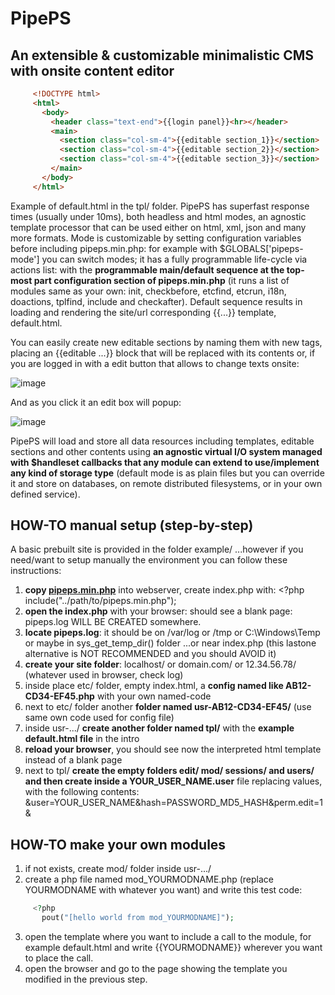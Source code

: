 # PipePS

## An extensible & customizable minimalistic CMS with onsite content editor

```html
     <!DOCTYPE html>
     <html>
       <body>
         <header class="text-end">{{login panel}}<hr></header>
         <main>
           <section class="col-sm-4">{{editable section_1}}</section>
           <section class="col-sm-4">{{editable section_2}}</section>
           <section class="col-sm-4">{{editable section_3}}</section>
         </main>
       </body>
     </html>
```
Example of default.html in the tpl/ folder. PipePS has superfast response times (usually under 10ms), both headless and html modes, an agnostic template processor that can be used either on html, xml, json and many more formats. Mode is customizable by setting configuration variables before including pipeps.min.php: for example with $GLOBALS['pipeps-mode'] you can switch modes; it has a fully programmable life-cycle via actions list: with the **programmable main/default sequence at the top-most part configuration section of pipeps.min.php** (it runs a list of modules same as your own: init, checkbefore, etcfind, etcrun, i18n, doactions, tplfind, include and checkafter). Default sequence results in loading and rendering the site/url corresponding {{...}} template, default.html.

You can easily create new editable sections by naming them with new tags, placing an {{editable ...}} block that will be replaced with its contents or, if you are logged in with a edit button that allows to change texts onsite:

![image](https://github.com/user-attachments/assets/36cfbf98-78a8-4a39-9fff-4b4c744a259c)

And as you click it an edit box will popup:

![image](https://github.com/user-attachments/assets/1033a3bc-cd98-495d-9e7b-5090a3930c36)

PipePS will load and store all data resources including templates, editable sections and other contents using **an agnostic virtual I/O system managed with $handleset callbacks that any module can extend to use/implement any kind of storage type** (default mode is as plain files but you can override it and store on databases, on remote distributed filesystems, or in your own defined service).

## HOW-TO manual setup (step-by-step)
A basic prebuilt site is provided in the folder example/ ...however if you need/want to setup manually the environment you can follow these instructions:
1. **copy <a href="https://github.com/iagoFG/PipePS/blob/main/pipeps.min.php">pipeps.min.php</a>** into webserver, create index.php with: <?php include("../path/to/pipeps.min.php");
2. **open the index.php** with your browser: should see a blank page: pipeps.log WILL BE CREATED somewhere.
3. **locate pipeps.log**: it should be on /var/log or /tmp or C:\Windows\Temp or maybe in sys_get_temp_dir() folder ...or near index.php (this lastone alternative is NOT RECOMMENDED and you should AVOID it)
4. **create your site folder**: localhost/ or domain.com/ or 12.34.56.78/ (whatever used in browser, check log)
5. inside place etc/ folder, empty index.html, a **config named like AB12-CD34-EF45.php** with your own named-code
6. next to etc/ folder another **folder named usr-AB12-CD34-EF45/** (use same own code used for config file)
7. inside usr-.../ **create another folder named tpl/** with the **example default.html file** in the intro
8. **reload your browser**, you should see now the interpreted html template instead of a blank page
9. next to tpl/ **create the empty folders edit/ mod/ sessions/ and users/ and then create inside a YOUR_USER_NAME.user** file replacing values, with the following contents: &user=YOUR_USER_NAME&hash=PASSWORD_MD5_HASH&perm.edit=1&

## HOW-TO make your own modules
1. if not exists, create mod/ folder inside usr-.../
2. create a php file named mod_YOURMODNAME.php (replace YOURMODNAME with whatever you want) and write this test code:
```php
     <?php
       pout("[hello world from mod_YOURMODNAME]");
```
3. open the template where you want to include a call to the module, for example default.html and write {{YOURMODNAME}} wherever you want to place the call.
4. open the browser and go to the page showing the template you modified in the previous step.
